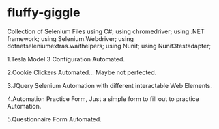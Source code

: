 # fluffy-giggle

Collection of Selenium Files
using C#;
using chromedriver;
using .NET framework;
using Selenium.Webdriver;
using dotnetseleniumextras.waithelpers;
using Nunit;
using Nunit3testadapter;

1.Tesla Model 3 Configuration Automated.

2.Cookie Clickers Automated...  Maybe not perfected.

3.JQuery Selenium Automation with different interactable Web Elements.

4.Automation Practice Form, Just a simple form to fill out to practice Automation.

5.Questionnaire Form Automated.

